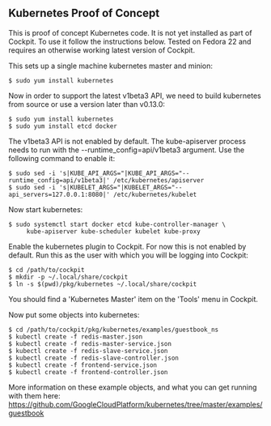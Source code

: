Kubernetes Proof of Concept
---------------------------

This is proof of concept Kubernetes code. It is not yet installed as part
of Cockpit. To use it follow the instructions below. Tested on Fedora 22
and requires an otherwise working latest version of Cockpit.

This sets up a single machine kubernetes master and minion:

    $ sudo yum install kubernetes

Now in order to support the latest v1beta3 API, we need to build kubernetes
from source or use a version later than v0.13.0:

    $ sudo yum install kubernetes
    $ sudo yum install etcd docker

The v1beta3 API is not enabled by default. The kube-apiserver process needs to run
with the --runtime_config=api/v1beta3 argument. Use the following command
to enable it:

    $ sudo sed -i 's|KUBE_API_ARGS="|KUBE_API_ARGS="--runtime_config=api/v1beta3|' /etc/kubernetes/apiserver
    $ sudo sed -i 's|KUBELET_ARGS="|KUBELET_ARGS="--api_servers=127.0.0.1:8080|' /etc/kubernetes/kubelet

Now start kubernetes:

    $ sudo systemctl start docker etcd kube-controller-manager \
         kube-apiserver kube-scheduler kubelet kube-proxy

Enable the kubernetes plugin to Cockpit. For now this is not enabled
by default. Run this as the user with which you will be logging into
Cockpit:

    $ cd /path/to/cockpit
    $ mkdir -p ~/.local/share/cockpit
    $ ln -s $(pwd)/pkg/kubernetes ~/.local/share/cockpit

You should find a 'Kubernetes Master' item on the 'Tools' menu in Cockpit.

Now put some objects into kubernetes:

    $ cd /path/to/cockpit/pkg/kubernetes/examples/guestbook_ns
    $ kubectl create -f redis-master.json
    $ kubectl create -f redis-master-service.json
    $ kubectl create -f redis-slave-service.json
    $ kubectl create -f redis-slave-controller.json
    $ kubectl create -f frontend-service.json
    $ kubectl create -f frontend-controller.json

More information on these example objects, and what you can get running
with them here: https://github.com/GoogleCloudPlatform/kubernetes/tree/master/examples/guestbook
